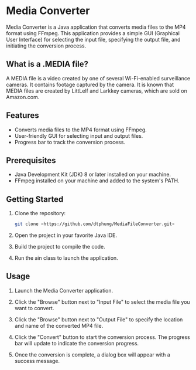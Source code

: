 # Media Converter

Media Converter is a Java application that converts media files to the MP4 format using FFmpeg. This application provides a simple GUI (Graphical User Interface) for selecting the input file, specifying the output file, and initiating the conversion process.

## What is a .MEDIA file?
A MEDIA file is a video created by one of several Wi-Fi-enabled surveillance cameras. It contains footage captured by the camera. It is known that MEDIA files are created by LittLelf and Larkkey cameras, which are sold on Amazon.com.

## Features

- Converts media files to the MP4 format using FFmpeg.
- User-friendly GUI for selecting input and output files.
- Progress bar to track the conversion process.

## Prerequisites

- Java Development Kit (JDK) 8 or later installed on your machine.
- FFmpeg installed on your machine and added to the system's PATH.

## Getting Started

1. Clone the repository:

   ```bash
   git clone <https://github.com/dtphung/MediaFileConverter.git>
   
2. Open the project in your favorite Java IDE.

3. Build the project to compile the code.

4. Run the ain class to launch the application.

## Usage
1. Launch the Media Converter application.

2. Click the "Browse" button next to "Input File" to select the media file you want to convert.

3. Click the "Browse" button next to "Output File" to specify the location and name of the converted MP4 file.

4. Click the "Convert" button to start the conversion process. The progress bar will update to indicate the conversion progress.

5. Once the conversion is complete, a dialog box will appear with a success message.



